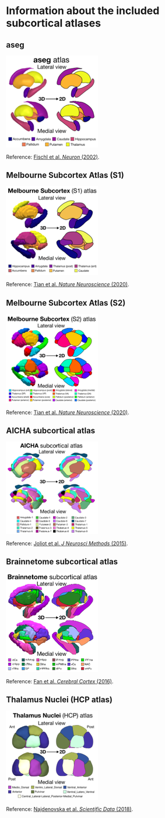 
# Information about the included subcortical atlases

## aseg

<img src="../docs-site/docs/images/aseg_3D_to_2D_schematic.png" width="50%">

Reference: [Fischl et al. *Neuron* (2002)](https://www.sciencedirect.com/science/article/pii/S089662730200569X).

## Melbourne Subcortex Atlas (S1)

<img src="../docs-site/docs/images/Melbourne_S1_3D_to_2D_schematic.png" width="50%">

Reference: [Tian et al. *Nature Neuroscience* (2020)](https://www.nature.com/articles/s41593-020-00711-6).

## Melbourne Subcortex Atlas (S2)

<img src="../docs-site/docs/images/Melbourne_S2_3D_to_2D_schematic.png" width="50%">

Reference: [Tian et al. *Nature Neuroscience* (2020)](https://www.nature.com/articles/s41593-020-00711-6).


## AICHA subcortical atlas

<img src="../docs-site/docs/images/AICHA_subcortical_atlas_info.png" width="50%">

Reference: [Joliot et al. *J Neurosci Methods* (2015)](https://pubmed.ncbi.nlm.nih.gov/26213217/).

## Brainnetome subcortical atlas

<img src="../docs-site/docs/images/Brainnetome_subcortex_atlas_info.png" width="50%">

Reference: [Fan et al. *Cerebral Cortex* (2016)](https://pmc.ncbi.nlm.nih.gov/articles/PMC4961028/).

## Thalamus Nuclei (HCP atlas)

<img src="../docs-site/docs/images/Thalamus_Nuclei_HCP_subcortex_atlas_info.png" width="50%">

Reference: [Najdenovska et al. *Scientific Data* (2018)](https://www.nature.com/articles/sdata2018250).
